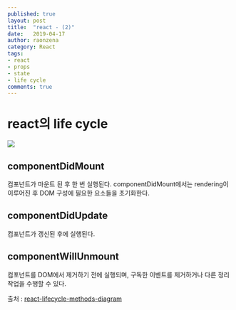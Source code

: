 ```yaml
---
published: true
layout: post
title:  "react - (2)"
date:   2019-04-17
author: raonzena 
category: React
tags:
- react
- props
- state
- life cycle
comments: true
---
```


# react의 life cycle #

![](https://raonzena.github.io/images/react_life_cycle.png)

## componentDidMount
컴포넌트가 마운트 된 후 한 번 실행된다. componentDidMount에서는 rendering이 이루어진 후 DOM 구성에 필요한 요소들을 초기화한다.

## componentDidUpdate
컴포넌트가 갱신된 후에 실행된다.

## componentWillUnmount
컴포넌트를 DOM에서 제거하기 전에 실행되며, 구독한 이벤트를 제거하거나 다른 정리 작업을 수행할 수 있다.

출처 : [react-lifecycle-methods-diagram](http://projects.wojtekmaj.pl/react-lifecycle-methods-diagram/)


